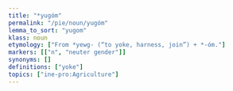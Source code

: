 ```yaml
---
title: "*yugóm"
permalink: "/pie/noun/yugóm"
lemma_to_sort: "yugom"
klass: noun
etymology: ["From *yewg- (“to yoke, harness, join”) +‎ *-óm."]
markers: [["n", "neuter gender"]]
synonyms: []
definitions: ["yoke"]
topics: ["ine-pro:Agriculture"]
---
```

